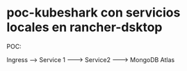# poc-kubeshark con servicios locales en rancher-dsktop


POC:

Ingress -->  Service 1 ---> Service2 ---> MongoDB Atlas
